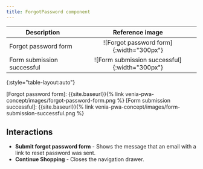 ```yaml
---
title: ForgotPassword component
---
```


| Description                | Reference image                               |
| -------------------------- | :-------------------------------------------: |
| Forgot password form       | ![Forgot password form]{:width="300px"}       |
| Form submission successful | ![Form submission successful]{:width="300px"} |
{:style="table-layout:auto"}

[Forgot password form]: {{site.baseurl}}{% link venia-pwa-concept/images/forgot-password-form.png %}
[Form submission successful]: {{site.baseurl}}{% link venia-pwa-concept/images/form-submission-successful.png %}

## Interactions
* **Submit forgot password form** - Shows the message that an email with a link to reset password was sent.
* **Continue Shopping** - Closes the navigation drawer.
